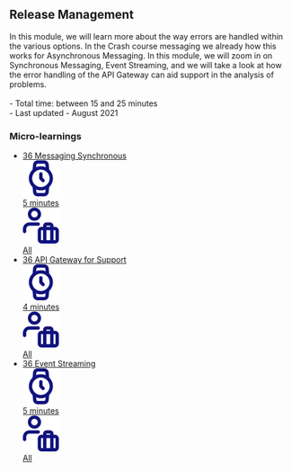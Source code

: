 <div class="ez-academy">
    <div class="ez-academy__body">
        <main class="master">
    <h2 class="title">Release Management</h2>
    <p>
       In this module, we will learn more about the way errors are handled within the various options. In the Crash course messaging we already how this works for Asynchronous Messaging. In this module, we will zoom in on Synchronous Messaging, Event Streaming, and we will take a look at how the error handling of the API Gateway can aid support in the analysis of problems.
        </br></br>
        - Total time: between 15 and 25 minutes
        </br>
        - Last updated - August 2021
    </p>
    <h3 class="title">Micro-learnings</h3>
    <ul class="strip-container">
        <li class="strip">
            <a href="../../docs/microlearning/intermediate-understanding-error-handling-in-emagiz-messaging-synchronous" class="strip__link">
            <label for="" class="strip__label">
                <span>36</span>
                 Messaging Synchronous
            </label>
            <div class="strip__attribute">
                <img class="strip__attribute-icon strip__attribute-icon--duration" src="../../img/microlearning/academy_index/icon-duration32.svg"/>
                <div class="strip__attribute-label">5 minutes</div>
            </div>
            <div class="strip__attribute">
                <img class="strip__attribute-icon strip__attribute-icon--roles" src="../../img/microlearning/academy_index/icon-roles32.svg"/>
                <div class="strip__attribute-label">All</div>
            </div>
        </a>
        </li>
        <li class="strip">
            <a href="../../docs/microlearning/intermediate-understanding-error-handling-in-emagiz-error-handling-from-a-support-perspective" class="strip__link">
            <label for="" class="strip__label">
                <span>36</span>
                 API Gateway for Support
            </label>
            <div class="strip__attribute">
                <img class="strip__attribute-icon strip__attribute-icon--duration" src="../../img/microlearning/academy_index/icon-duration32.svg"/>
                <div class="strip__attribute-label">4 minutes</div>
            </div>
            <div class="strip__attribute">
                <img class="strip__attribute-icon strip__attribute-icon--roles" src="../../img/microlearning/academy_index/icon-roles32.svg"/>
                <div class="strip__attribute-label">All</div>
            </div>
        </a>
        </li>
        <li class="strip">
            <a href="../../docs/microlearning/intermediate-understanding-error-handling-in-emagiz-messaging-synchronous" class="strip__link">
            <label for="" class="strip__label">
                <span>36</span>
                 Event Streaming
            </label>
            <div class="strip__attribute">
                <img class="strip__attribute-icon strip__attribute-icon--duration" src="../../img/microlearning/academy_index/icon-duration32.svg"/>
                <div class="strip__attribute-label">5 minutes</div>
            </div>
            <div class="strip__attribute">
                <img class="strip__attribute-icon strip__attribute-icon--roles" src="../../img/microlearning/academy_index/icon-roles32.svg"/>
                <div class="strip__attribute-label">All</div>
            </div>
        </a>
        </li>          
    </ul>
    </main>
    </div>
</div>